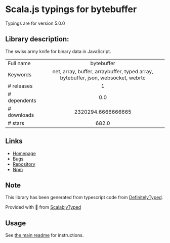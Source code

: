 
# Scala.js typings for bytebuffer

Typings are for version 5.0.0

## Library description:
The swiss army knife for binary data in JavaScript.

|                    |                 |
| ------------------ | :-------------: |
| Full name          | bytebuffer |
| Keywords           | net, array, buffer, arraybuffer, typed array, bytebuffer, json, websocket, webrtc |
| # releases         | 1 |
| # dependents       | 0.0 |
| # downloads        | 2320294.6666666665 |
| # stars            | 682.0 |

## Links
- [Homepage](https://github.com/dcodeIO/bytebuffer.js#readme)
- [Bugs](https://github.com/dcodeIO/bytebuffer.js/issues)
- [Repository](https://github.com/dcodeIO/bytebuffer.js)
- [Npm](https://www.npmjs.com/package/bytebuffer)
    


## Note
This library has been generated from typescript code from [DefinitelyTyped](https://definitelytyped.org).

Provided with :purple_heart: from [ScalablyTyped](https://github.com/oyvindberg/ScalablyTyped)

## Usage
See [the main readme](../../readme.md) for instructions.


